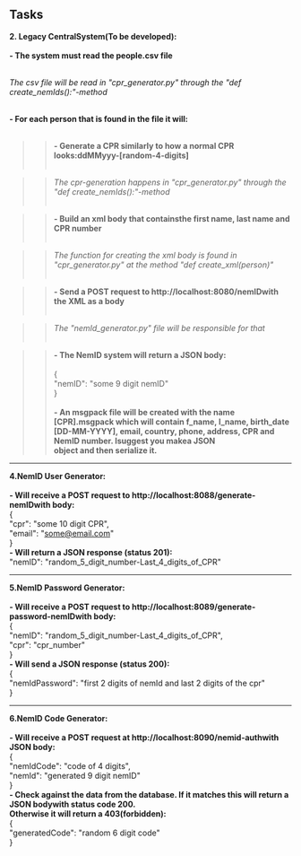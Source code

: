 
## Tasks

**2. Legacy CentralSystem(To be developed):**<br/><br/>
**- The system must read the people.csv file**<br/><br/>

*The csv file will be read in "cpr_generator.py" through the "def create_nemIds():"-method*<br/><br/>

**- For each person that is found in the file it will:**<br/><br/>
>>**- Generate a CPR similarly to how a normal CPR looks:ddMMyyy-[random-4-digits]**<br/><br/>

>>*The cpr-generation happens in "cpr_generator.py" through the "def create_nemIds():"-method*<br/><br/>
	  
>>**- Build an xml body that containsthe first name, last name and CPR number**<br/><br/>

>>*The function for creating the xml body is found in "cpr_generator.py" at the method "def create_xml(person)"*<br/><br/>

>>**- Send a POST request to http://localhost:8080/nemIDwith the XML as a body**<br/><br/>

>>*The "nemId_generator.py" file will be responsible for that*<br/><br/>

>>**- The NemID system will return a JSON body:**<br/><br/>
	{<br/>
		"nemID": "some 9 digit nemID"<br/>
	}<br/><br/>
>>**- An msgpack file will be created with the name [CPR].msgpack which will contain f_name, l_name, birth_date<br/>[DD-MM-YYYY], email, country, phone, address, CPR and NemID number. Isuggest you makea JSON<br/>object and then serialize it.**

---

**4.NemID User Generator:**<br/><br/>
**- Will receive a POST request to http://localhost:8088/generate-nemIDwith body:**<br/>
{<br/>
	"cpr": "some 10 digit CPR",<br/>
	"email": "some@email.com"<br/>
}<br/>
**- Will return a JSON response (status 201):**<br/>
	"nemID": "random_5_digit_number-Last_4_digits_of_CPR"

---

**5.NemID Password Generator:**<br/><br/>
**- Will receive a POST request to http://localhost:8089/generate-password-nemIDwith body:**<br/>
{<br/>
	"nemID": "random_5_digit_number-Last_4_digits_of_CPR",<br/>
	"cpr": "cpr_number"<br/>
}<br/>
**- Will send a JSON response (status 200):**<br/>
{<br/>
	"nemIdPassword": "first 2 digits of nemId and last 2 digits of the cpr"<br/>
}

---

**6.NemID Code Generator:**<br/><br/>
**- Will receive a POST request at http://localhost:8090/nemid-authwith JSON body:**<br/>
{<br/>
	"nemIdCode": "code of 4 digits",<br/>
	"nemId": "generated 9 digit nemID"<br/>
}<br/>
**- Check against the data from the database. If it matches this will return a JSON bodywith status code 200.<br/> Otherwise it will return a 403(forbidden):**<br/>
{<br/>
	"generatedCode": "random 6 digit code"<br/>
}
